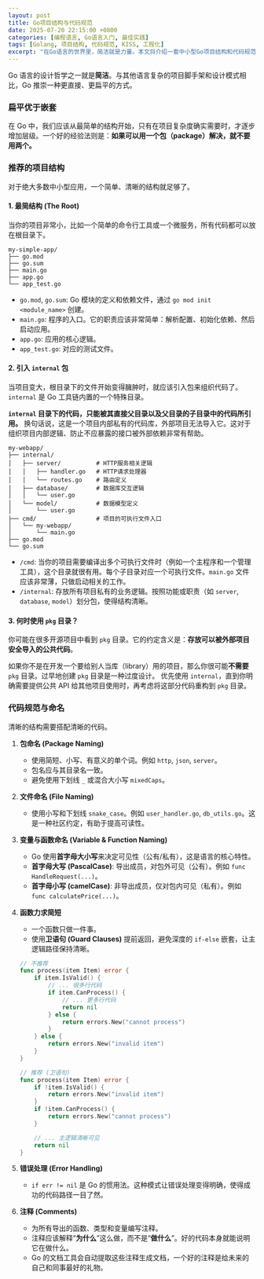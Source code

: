 ```yaml
---
layout: post
title: Go项目结构与代码规范
date: 2025-07-20 22:15:00 +0800
categories: [编程语言, Go语言入门, 最佳实践]
tags: [Golang, 项目结构, 代码规范, KISS, 工程化]
excerpt: "在Go语言的世界里，简洁就是力量。本文将介绍一套中小型Go项目结构和代码规范，帮助你构建清晰、可维护、易于协作的项目。"
---
```


Go 语言的设计哲学之一就是**简洁**。与其他语言复杂的项目脚手架和设计模式相比，Go 推崇一种更直接、更扁平的方式。

### 扁平优于嵌套

在 Go 中，我们应该从最简单的结构开始，只有在项目复杂度确实需要时，才逐步增加层级。一个好的经验法则是：**如果可以用一个包（package）解决，就不要用两个。**

### 推荐的项目结构

对于绝大多数中小型应用，一个简单、清晰的结构就足够了。

#### 1. 最简结构 (The Root)

当你的项目非常小，比如一个简单的命令行工具或一个微服务，所有代码都可以放在根目录下。

```
my-simple-app/
├── go.mod
├── go.sum
├── main.go
├── app.go
└── app_test.go
```

*   `go.mod`, `go.sum`: Go 模块的定义和依赖文件，通过 `go mod init <module_name>` 创建。
*   `main.go`: 程序的入口。它的职责应该非常简单：解析配置、初始化依赖、然后启动应用。
*   `app.go`: 应用的核心逻辑。
*   `app_test.go`: 对应的测试文件。

#### 2. 引入 `internal` 包

当项目变大，根目录下的文件开始变得臃肿时，就应该引入包来组织代码了。`internal` 是 Go 工具链内置的一个特殊目录。

**`internal` 目录下的代码，只能被其直接父目录以及父目录的子目录中的代码所引用。** 换句话说，这是一个项目内部私有的代码库，外部项目无法导入它。这对于组织项目内部逻辑、防止不应暴露的接口被外部依赖非常有帮助。

```
my-webapp/
├── internal/
│   ├── server/          # HTTP服务相关逻辑
│   │   ├── handler.go   # HTTP请求处理器
│   │   └── routes.go    # 路由定义
│   ├── database/        # 数据库交互逻辑
│   │   └── user.go
│   └── model/           # 数据模型定义
│       └── user.go
├── cmd/                 # 项目的可执行文件入口
│   └── my-webapp/
│       └── main.go
├── go.mod
└── go.sum
```

*   `/cmd`: 当你的项目需要编译出多个可执行文件时（例如一个主程序和一个管理工具），这个目录就很有用。每个子目录对应一个可执行文件。`main.go` 文件应该非常薄，只做启动相关的工作。
*   `/internal`: 存放所有项目私有的业务逻辑。按照功能或职责（如 `server`, `database`, `model`）划分包，使得结构清晰。

#### 3. 何时使用 `pkg` 目录？

你可能在很多开源项目中看到 `pkg` 目录。它的约定含义是：**存放可以被外部项目安全导入的公共代码**。

如果你不是在开发一个要给别人当库（library）用的项目，那么你很可能**不需要** `pkg` 目录。过早地创建 `pkg` 目录是一种过度设计。
优先使用 `internal`，直到你明确需要提供公共 API 给其他项目使用时，再考虑将这部分代码重构到 `pkg` 目录。

### 代码规范与命名

清晰的结构需要搭配清晰的代码。

1.  **包命名 (Package Naming)**
    *   使用简短、小写、有意义的单个词。例如 `http`, `json`, `server`。
    *   包名应与其目录名一致。
    *   避免使用下划线 `_` 或混合大小写 `mixedCaps`。

2.  **文件命名 (File Naming)**
    *   使用小写和下划线 `snake_case`。例如 `user_handler.go`, `db_utils.go`。这是一种社区约定，有助于提高可读性。

3.  **变量与函数命名 (Variable & Function Naming)**
    *   Go 使用**首字母大小写**来决定可见性（公有/私有），这是语言的核心特性。
    *   **首字母大写 (PascalCase)**: 导出成员，对包外可见（公有）。例如 `func HandleRequest(...)`。
    *   **首字母小写 (camelCase)**: 非导出成员，仅对包内可见（私有）。例如 `func calculatePrice(...)`。

4.  **函数力求简短**
    *   一个函数只做一件事。
    *   使用**卫语句 (Guard Clauses)** 提前返回，避免深度的 `if-else` 嵌套，让主逻辑路径保持清晰。

    ```go
    // 不推荐
    func process(item Item) error {
        if item.IsValid() {
            // ... 很多行代码
            if item.CanProcess() {
                // ... 更多行代码
                return nil
            } else {
                return errors.New("cannot process")
            }
        } else {
            return errors.New("invalid item")
        }
    }

    // 推荐 (卫语句)
    func process(item Item) error {
        if !item.IsValid() {
            return errors.New("invalid item")
        }
        if !item.CanProcess() {
            return errors.New("cannot process")
        }

        // ... 主逻辑清晰可见
        return nil
    }
    ```

5.  **错误处理 (Error Handling)**
    *   `if err != nil` 是 Go 的惯用法。这种模式让错误处理变得明确，使得成功的代码路径一目了然。

6.  **注释 (Comments)**
    *   为所有导出的函数、类型和变量编写注释。
    *   注释应该解释“**为什么**”这么做，而不是“**做什么**”。好的代码本身就能说明它在做什么。
    *   Go 的文档工具会自动提取这些注释生成文档，一个好的注释是给未来的自己和同事最好的礼物。

